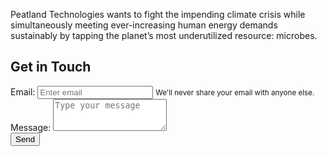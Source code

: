 <!-- CSS -->
<link rel="stylesheet" href="https://cdn.jsdelivr.net/npm/bootstrap@4.5.3/dist/css/bootstrap.min.css" integrity="sha384-TX8t27EcRE3e/ihU7zmQxVncDAy5uIKz4rEkgIXeMed4M0jlfIDPvg6uqKI2xXr2" crossorigin="anonymous">

<!-- jQuery and JS bundle w/ Popper.js -->
<script src="https://code.jquery.com/jquery-3.5.1.slim.min.js" integrity="sha384-DfXdz2htPH0lsSSs5nCTpuj/zy4C+OGpamoFVy38MVBnE+IbbVYUew+OrCXaRkfj" crossorigin="anonymous"></script>
<script src="https://cdn.jsdelivr.net/npm/bootstrap@4.5.3/dist/js/bootstrap.bundle.min.js" integrity="sha384-ho+j7jyWK8fNQe+A12Hb8AhRq26LrZ/JpcUGGOn+Y7RsweNrtN/tE3MoK7ZeZDyx" crossorigin="anonymous"></script>

<p>Peatland Technologies wants to fight the impending climate crisis while simultaneously meeting ever-increasing human energy demands sustainably by tapping the planet’s most underutilized resource: microbes.</p>

<!-- <div class="row">

<div class="col-lg-3 col-md-3 col-xs-3 thumb">
    <a class="thumbnail" href="#">
        <img class="img-responsive" src="/img/img3394_opt.jpg" alt="">
    </a>
</div>
<div class="col-lg-3 col-md-3 col-xs-3 thumb">
    <a class="thumbnail" href="#">
        <img class="img-responsive" src="/img/img3397_opt.jpg" alt="">
    </a>
</div>
<div class="col-lg-3 col-md-3 col-xs-3 thumb">
    <a class="thumbnail" href="#">
        <img class="img-responsive" src="/img/img3513_opt.jpg" alt="">
    </a>
</div>
<div class="col-lg-3 col-md-3 col-xs-3 thumb">
    <a class="thumbnail" href="#">
        <img class="img-responsive" src="/img/img3690_opt.jpg" alt="">
    </a>
</div>

</div>
<br>
<hr> -->

<h2> Get in Touch</h2>
<form action="" method="POST">
  <input type="hidden" name="_subject" value="Information request from peatland-technologies website." />
  <div class="form-group">
    <label for="exampleInputEmail1">Email:</label>
    <input type="email" name="_replyto" class="form-control" id="exampleInputEmail1" aria-describedby="emailHelp" placeholder="Enter email">
    <small id="emailHelp" class="form-text text-muted">We'll never share your email with anyone else.</small>
  </div>
  <div class="form-group">
    <label for="exampleFormControlTextarea1">Message:</label>
    <textarea name="message" placeholder="Type your message" class="form-control" id="exampleFormControlTextarea1" rows="3" required></textarea>
  </div>
  <button type="submit" class="btn btn-primary">Send</button>
</form>

<!-- <br>

<div id="contact">
  <h2>Get in Touch</h2>
  <div id="contact-form">
    <form action="" method="POST">
      <input type="hidden" name="_subject" value="Contact request from personal website" />
      <input type="email" name="_replyto" placeholder="Your email" required>
      <textarea name="message" placeholder="Type your message" required></textarea>
      <button type="submit">Send</button>
    </form>
  </div>
</div>-->

<!-- <p>If you are interested in learning more, please <a href="mailto:mfloyd@peatland-technologies.com">contact us</a>.</p> -->

